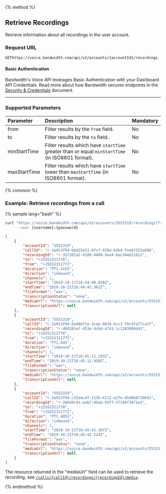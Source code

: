 {% method %}

## Retrieve Recordings
Retrieve information about all recordings in the user account.

### Request URL

<code class="post">GET</code>`https://voice.bandwidth.com/api/v2/accounts/{accountId}/recordings`

#### Basic Authentication

Bandwidth's Voice API leverages Basic Authentication with your Dashboard API Credentials. Read more about how Bandwidth secures endpoints in the [Security & Credentials](../../../guides/accountCredentials.md) document.

---

### Supported Parameters

| Parameter          | Description                                                                                          | Mandatory |
|:-------------------|:-----------------------------------------------------------------------------------------------------|:----------|
| from               | Filter results by the `from` field.                                                                  | No        |
| to                 | Filter results by the `to` field..                                                                   | No        |
| minStartTime       | Filter results which have `startTime` greater than or equal `minStartTime` (in ISO8601 format).      | No        |
| maxStartTime       | Filter results which have `startTime` lower than `maxStartTime` (in ISO8601 format).                 | No        |

{% common %}

### Example: Retrieve recordings from a call

{% sample lang="bash" %}

```bash
curl "https://voice.bandwidth.com/api/v2/accounts/5552319/recordings?from=+15552311772&to=+15552311778&minStartTime=2019-10-21T16:44:40.928Z&maxStartTime=2019-10-21T16:46:11.325Z" \
     --user {username}:{password} 
```

```json
[
    {
        "accountId": "5552319",
        "callId": "c-2a913f94-b6d25421-6fcf-429d-b4b4-fee83151a688",
        "recordingId": "r-357381a2-d189-4404-9aa4-6ac344d21621",
        "to": "+15552311778",
        "from": "+15552311772",
        "duration": "PT1.415S",
        "direction": "inbound",
        "channels": 1,
        "startTime": "2019-10-21T16:44:40.928Z",
        "endTime": "2019-10-21T16:44:42.361Z",
        "fileFormat": "wav",
        "transcriptionStatus": "none",
        "mediaUrl": "https://voice.bandwidth.com/api/v2/accounts/5552319/calls/c-2a913f94-b6d25421-6fcf-429d-b4b4-fee83151a688/recordings/r-357381a2-d189-4404-9aa4-6ac344d21621/media",
        "transcriptionUrl": null
    },
    {
        "accountId": "5552319",
        "callId": "c-2a913f94-6a486f3a-3cae-4034-bcc3-f0c9fa77ca2f",
        "recordingId": "r-d68201ef-d53e-4c6d-a743-1c1283909d41",
        "to": "+15552311778",
        "from": "+15552311772",
        "duration": "PT1.64S",
        "direction": "inbound",
        "channels": 1,
        "startTime": "2019-10-21T16:45:11.293Z",
        "endTime": "2019-10-21T16:45:12.950Z",
        "fileFormat": "wav",
        "transcriptionStatus": "none",
        "mediaUrl": "https://voice.bandwidth.com/api/v2/accounts/5552319/calls/c-2a913f94-6a486f3a-3cae-4034-bcc3-f0c9fa77ca2f/recordings/r-d68201ef-d53e-4c6d-a743-1c1283909d41/media",
        "transcriptionUrl": null
    },
    {
        "accountId": "5552319",
        "callId": "c-2a913f94-c35a4c4f-113b-4112-a27e-4548b87106d1",
        "recordingId": "r-266d4c91-eeb7-40ab-93ff-57149f30f1e3",
        "to": "+15552311778",
        "from": "+15552311772",
        "duration": "PT1.405S",
        "direction": "inbound",
        "channels": 1,
        "startTime": "2019-10-21T16:45:41.107Z",
        "endTime": "2019-10-21T16:45:42.524Z",
        "fileFormat": "wav",
        "transcriptionStatus": "none",
        "mediaUrl": "https://voice.bandwidth.com/api/v2/accounts/5552319/calls/c-2a913f94-c35a4c4f-113b-4112-a27e-4548b87106d1/recordings/r-266d4c91-eeb7-40ab-93ff-57149f30f1e3/media",
        "transcriptionUrl": null
    }
]
```

The resource returned in the "mediaUrl" field can be used to retrieve the recording, see [`/calls/{callId}/recordings/{recordingId}/media`](calls/getCallsCallIdRecordingsRecordingIdMedia.md).

{% endmethod %}
